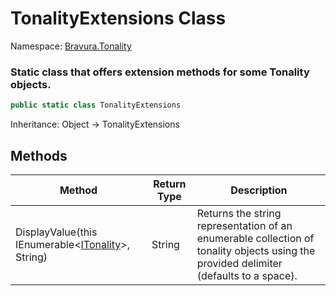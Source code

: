 # TonalityExtensions Class

Namespace: [Bravura.Tonality](./Bravura.Tonality.md)

### Static class that offers extension methods for some Tonality objects.

```csharp
public static class TonalityExtensions
```

Inheritance: Object -> TonalityExtensions

## Methods
| Method                                                                               | Return Type | Description                                                                                                                           |
|--------------------------------------------------------------------------------------| --- |---------------------------------------------------------------------------------------------------------------------------------------|
| DisplayValue(this IEnumerable<[ITonality](./Bravura.Tonality.ITonality.md)>, String) | String | Returns the string representation of an enumerable collection of tonality objects using the provided delimiter (defaults to a space). |
